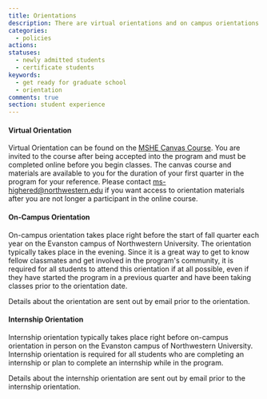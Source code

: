 ```yaml
---
title: Orientations
description: There are virtual orientations and on campus orientations for all new students regardless of student status. An internship orientation is also offered once a year for any students anticipating completing an internship. 
categories: 
  - policies
actions:
statuses: 
  - newly admitted students
  - certificate students
keywords:
  - get ready for graduate school
  - orientation
comments: true
section: student experience
---
```


#### Virtual Orientation

Virtual Orientation can be found on the [MSHE Canvas Course](https://canvas.northwestern.edu/courses/9210). You are invited to the course after being accepted into the program and must be completed online before you begin classes. The canvas course and materials are available to you for the duration of your first quarter in the program for your reference. Please contact [ms-highered@northwestern.edu](javascript:void(location.href='mailto:'+String.fromCharCode(109,115,45,104,105,103,104,101,114,101,100,64,110,111,114,116,104,119,101,115,116,101,114,110,46,101,100,117))) if you want access to orientation materials after you are not longer a participant in the online course. 

#### On-Campus Orientation

On-campus orientation takes place right before the start of fall quarter each year on the Evanston campus of Northwestern University. The orientation typically takes place in the evening. Since it is a great way to get to know fellow classmates and get involved in the program's community, it is required for all students to attend this orientation if at all possible, even if they have started the program in a previous quarter and have been taking classes prior to the orientation date. 

Details about the orientation are sent out by email prior to the orientation. 

#### Internship Orientation

Internship orientation typically takes place right before on-campus orientation in person on the Evanston campus of Northwestern University. Internship orientation is required for all students who are completing an internship or plan to complete an internship while in the program. 

Details about the internship orientation are sent out by email prior to the internship orientation.